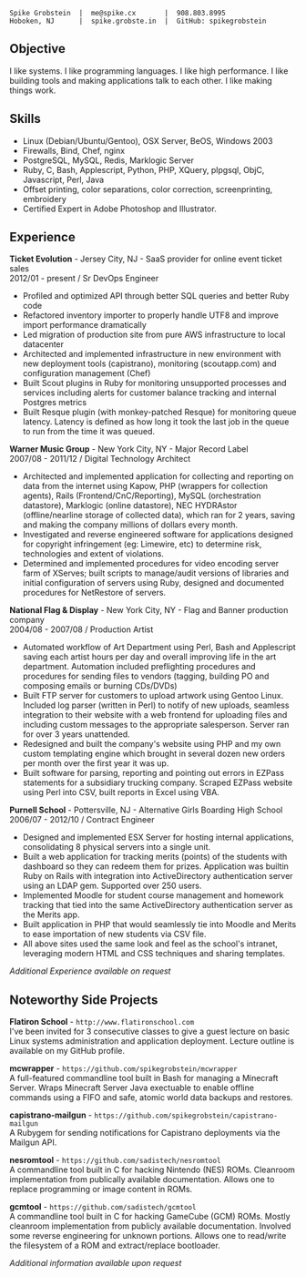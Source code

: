 

    Spike Grobstein  |  me@spike.cx       |  908.803.8995
    Hoboken, NJ      |  spike.grobste.in  |  GitHub: spikegrobstein

## Objective

I like systems. I like programming languages. I like high performance. I like building tools and
making applications talk to each other. I like making things work.

## Skills

 * Linux (Debian/Ubuntu/Gentoo), OSX Server, BeOS, Windows 2003
 * Firewalls, Bind, Chef, nginx
 * PostgreSQL, MySQL, Redis, Marklogic Server
 * Ruby, C, Bash, Applescript, Python, PHP, XQuery, plpgsql, ObjC, Javascript, Perl, Java
 * Offset printing, color separations, color correction, screenprinting, embroidery
 * Certified Expert in Adobe Photoshop and Illustrator.

## Experience

**Ticket Evolution** - Jersey City, NJ - SaaS provider for online event ticket sales  
2012/01 - present / Sr DevOps Engineer

 * Profiled and optimized API through better SQL queries and better Ruby code
 * Refactored inventory importer to properly handle UTF8 and improve import performance dramatically
 * Led migration of production site from pure AWS infrastructure to local datacenter
 * Architected and implemented infrastructure in new environment with new deployment tools (capistrano),
   monitoring (scoutapp.com) and configuration management (Chef)
 * Built Scout plugins in Ruby for monitoring unsupported processes and services including alerts for
   customer balance tracking and internal Postgres metrics
 * Built Resque plugin (with monkey-patched Resque) for monitoring queue latency. Latency is defined as
   how long it took the last job in the queue to run from the time it was queued.

**Warner Music Group** - New York City, NY - Major Record Label  
2007/08 - 2011/12 / Digital Technology Architect

 * Architected and implemented application for collecting and reporting on data from the internet using
   Kapow, PHP (wrappers for collection agents), Rails (Frontend/CnC/Reporting), MySQL (orchestration
   datastore), Marklogic (online datastore), NEC HYDRAstor (offline/nearline storage of collected data),
   which ran for 2 years, saving and making the company millions of dollars every month.
 * Investigated and reverse engineered software for applications designed for copyright infringement
   (eg: Limewire, etc) to determine risk, technologies and extent of violations.
 * Determined and implemented procedures for video encoding server farm of XServes; built scripts to
   manage/audit versions of libraries and initial configuration of servers using Ruby, designed and
   documented procedures for NetRestore of servers.

**National Flag & Display** - New York City, NY - Flag and Banner production company  
2004/08 - 2007/08 / Production Artist

 * Automated workflow of Art Department using Perl, Bash and Applescript saving each artist hours per
   day and overall improving life in the art department. Automation included preflighting procedures
   and procedures for sending files to vendors (tagging, building PO and composing emails or burning
   CDs/DVDs)
 * Built FTP server for customers to upload artwork using Gentoo Linux. Included log parser (written in
   Perl) to notify of new uploads, seamless integration to their website with a web frontend for uploading
   files and including custom messages to the appropriate salesperson. Server ran for over 3 years
   unattended.
 * Redesigned and built the company's website using PHP and my own custom templating engine which
   brought in several dozen new orders per month over the first year it was up.
 * Built software for parsing, reporting and pointing out errors in EZPass statements for a subsidiary
   trucking company. Scraped EZPass website using Perl into CSV, built reports in Excel using VBA.

**Purnell School** - Pottersville, NJ - Alternative Girls Boarding High School  
2006/07 - 2012/10 / Contract Engineer

 * Designed and implemented ESX Server for hosting internal applications, consolidating 8 physical
   servers into a single unit.
 * Built a web application for tracking merits (points) of the students with dashboard so they can
   redeem them for prizes. Application was builtin Ruby on Rails with integration into ActiveDirectory
   authentication server using an LDAP gem. Supported over 250 users.
 * Implemented Moodle for student course management and homework tracking that tied into the same
   ActiveDirectory authentication server as the Merits app.
 * Built application in PHP that would seamlessly tie into Moodle and Merits to ease importation of
   new students via CSV file.
 * All above sites used the same look and feel as the school's intranet, leveraging modern HTML and
   CSS techniques and sharing templates.

*Additional Experience available on request*

## Noteworthy Side Projects

**Flatiron School** - `http://www.flatironschool.com`  
I've been invited for 3 consecutive classes to give a guest lecture on basic Linux systems administration
and application deployment. Lecture outline is available on my GitHub profile.

**mcwrapper** - `https://github.com/spikegrobstein/mcwrapper`  
A full-featured commandline tool built in Bash for managing a Minecraft Server. Wraps Minecraft Server
Java exectuable to enable offline commands using a FIFO and safe, atomic world data backups and restores.

**capistrano-mailgun** - `https://github.com/spikegrobstein/capistrano-mailgun`  
A Rubygem for sending notifications for Capistrano deployments via the Mailgun API.

**nesromtool** - `https://github.com/sadistech/nesromtool`  
A commandline tool built in C for hacking Nintendo (NES) ROMs. Cleanroom implementation from publically
available documentation. Allows one to replace programming or image content in ROMs.

**gcmtool** - `https://github.com/sadistech/gcmtool`  
A commandline tool built in C for hacking GameCube (GCM) ROMs. Mostly cleanroom implementation from
publicly available documentation. Involved some reverse engineering for unknown portions. Allows one
to read/write the filesystem of a ROM and extract/replace bootloader.

*Additional information available upon request*
